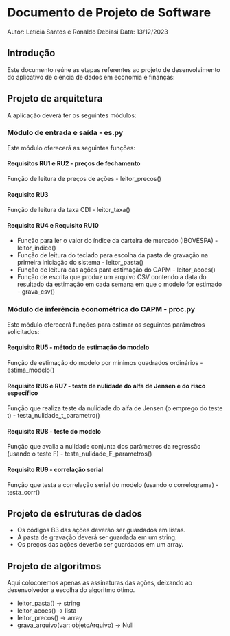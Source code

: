 # Documento de Projeto de Software

Autor: Letícia Santos e Ronaldo Debiasi
Data: 13/12/2023

## Introdução
Este documento reúne as etapas referentes ao projeto de desenvolvimento do aplicativo de ciência de dados em economia e finanças:


## Projeto de arquitetura

A aplicação deverá ter os seguintes módulos:

### Módulo de entrada e saída - es.py
Este módulo oferecerá as seguintes funções:

#### Requisitos RU1 e RU2 - preços de fechamento
Função de leitura de preços de ações - leitor_precos()

#### Requisito RU3 
Função de leitura da taxa CDI - leitor_taxa()

#### Requisito RU4 e Requisito RU10
- Função para ler o valor do índice da carteira de mercado (IBOVESPA) - leitor_indice()
- Função de leitura do teclado para escolha da pasta de gravação na primeira iniciação do sistema - leitor_pasta()
- Função de leitura das ações para estimação do CAPM - leitor_acoes()
- Função de escrita que produz um arquivo CSV contendo a data do resultado da estimação em cada semana em que o modelo for estimado - grava_csv()
 

### Módulo de inferência econométrica do CAPM - proc.py
Este módulo oferecerá funções para estimar os seguintes parâmetros solicitados:

#### Requisito RU5 - método de estimação do modelo
Função de estimação do modelo por mínimos quadrados ordinários - estima_modelo()
 
#### Requisito RU6 e RU7  - teste de nulidade do alfa de Jensen e do risco específico
Função que realiza teste da nulidade do alfa de Jensen (o emprego do teste t) - testa_nulidade_t_parametro()

#### Requisito RU8 - teste do modelo
Função que avalia a nulidade conjunta dos parâmetros da regressão (usando o teste F) - testa_nulidade_F_parametros()


#### Requisito RU9 - correlação serial 
Função que testa a correlação serial do modelo (usando o correlograma) - testa_corr()


## Projeto de estruturas de dados

- Os códigos B3 das ações deverão ser guardados em listas.
- A pasta de gravação deverá ser guardada em um string.
- Os preços das ações deverão ser guardados em um array.


## Projeto de algoritmos

Aqui colocoremos apenas as assinaturas das ações, deixando ao desenvolvedor a escolha do algoritmo ótimo.

- leitor_pasta() -> string
- leitor_acoes() -> lista
- leitor_precos() -> array
- grava_arquivo(var: objetoArquivo) -> Null

